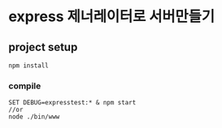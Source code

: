# express 제너레이터로 서버만들기

## project setup

```
npm install
```

### compile

```
SET DEBUG=expresstest:* & npm start
//or
node ./bin/www
```
